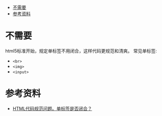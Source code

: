 - [不需要](#不需要)
- [参考资料](#参考资料)

# 不需要

html5标准开始，规定单标签不用闭合，这样代码更规范和清爽。
常见单标签:

- `<br>`
- `<img>`
- `<input>`

# 参考资料

- [HTML代码规范问题。单标签是否闭合？](https://www.zhihu.com/question/288691889/answer/461999039)
